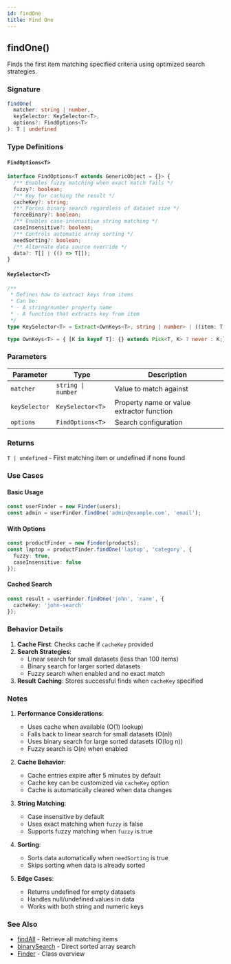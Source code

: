 ```yaml
---
id: findOne
title: Find One
---
```


## findOne()

Finds the first item matching specified criteria using optimized search strategies.

### Signature

```ts
findOne(
  matcher: string | number,
  keySelector: KeySelector<T>,
  options?: FindOptions<T>
): T | undefined
```

### Type Definitions

#### `FindOptions<T>`

```ts
interface FindOptions<T extends GenericObject = {}> {
  /** Enables fuzzy matching when exact match fails */
  fuzzy?: boolean;
  /** Key for caching the result */
  cacheKey?: string;
  /** Forces binary search regardless of dataset size */
  forceBinary?: boolean;
  /** Enables case-insensitive string matching */
  caseInsensitive?: boolean;
  /** Controls automatic array sorting */
  needSorting?: boolean;
  /** Alternate data source override */
  data?: T[] | (() => T[]);
}
```

#### `KeySelector<T>`

```ts
/**
 * Defines how to extract keys from items
 * Can be:
 * - A string/number property name
 * - A function that extracts key from item
 */
type KeySelector<T> = Extract<OwnKeys<T>, string | number> | ((item: T) => string | number);

type OwnKeys<T> = { [K in keyof T]: {} extends Pick<T, K> ? never : K;}[keyof T];
```

### Parameters

| Parameter     | Type               | Description                               |
| ------------- | ------------------ | ----------------------------------------- |
| `matcher`     | `string \| number` | Value to match against                    |
| `keySelector` | `KeySelector<T>`   | Property name or value extractor function |
| `options`     | `FindOptions<T>`   | Search configuration                      |

### Returns

`T | undefined` - First matching item or undefined if none found

### Use Cases

#### Basic Usage

```typescript
const userFinder = new Finder(users);
const admin = userFinder.findOne('admin@example.com', 'email');
```

#### With Options

```typescript
const productFinder = new Finder(products);
const laptop = productFinder.findOne('laptop', 'category', {
  fuzzy: true,
  caseInsensitive: false
});
```

#### Cached Search

```ts
const result = userFinder.findOne('john', 'name', {
  cacheKey: 'john-search'
});
```

### Behavior Details

1. **Cache First**: Checks cache if `cacheKey` provided
2. **Search Strategies**:
   - Linear search for small datasets (less than 100 items)
   - Binary search for larger sorted datasets
   - Fuzzy search when enabled and no exact match
3. **Result Caching**: Stores successful finds when `cacheKey` specified

### Notes

1. **Performance Considerations**:
   - Uses cache when available (O(1) lookup)
   - Falls back to linear search for small datasets (O(n))
   - Uses binary search for large sorted datasets (O(log n))
   - Fuzzy search is O(n) when enabled

2. **Cache Behavior**:
   - Cache entries expire after 5 minutes by default
   - Cache key can be customized via `cacheKey` option
   - Cache is automatically cleared when data changes

3. **String Matching**:
   - Case insensitive by default
   - Uses exact matching when `fuzzy` is false
   - Supports fuzzy matching when `fuzzy` is true

4. **Sorting**:
   - Sorts data automatically when `needSorting` is true
   - Skips sorting when data is already sorted

5. **Edge Cases**:
   - Returns undefined for empty datasets
   - Handles null/undefined values in data
   - Works with both string and numeric keys

### See Also

- [findAll](findAll) - Retrieve all matching items
- [binarySearch](binarySearch) - Direct sorted array search
- [Finder](../Finder) - Class overview
